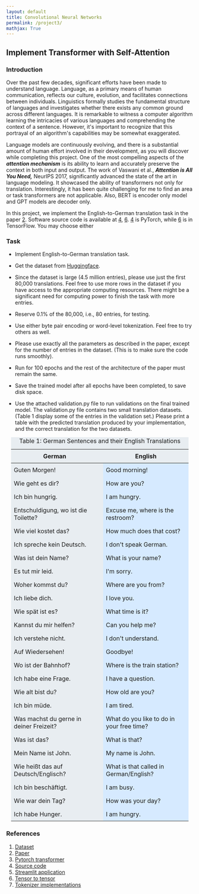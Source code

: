 ```yaml
---
layout: default
title: Convolutional Neural Networks
permalink: /project3/
mathjax: True
---
```



## Implement Transformer with Self-Attention


### Introduction
Over the past few decades, significant efforts have been made to understand language. Language, as a primary means of human communication, reflects our culture, evolution, and facilitates connections between individuals. Linguistics formally studies the fundamental structure of languages and investigates whether there exists any common ground across different languages.  It is remarkable to witness a computer algorithm learning the intricacies of various languages and comprehending the context of a sentence. However, it's important to recognize that this portrayal of an algorithm's capabilities may be somewhat exaggerated.

 Language models are continuously evolving, and there is a substantial amount of human effort involved in their development, as you will discover while completing this project. One of the most compelling aspects of the <strong><i>**attention mechanism**</i></strong> is its ability to learn and accurately preserve the context in both input and output. 
The work of Vaswani et al., <strong><i>**Attention is All You Need**,</i></strong> NeurIPS 2017, significantly advanced the state of the art in language modeling.
It showcased the ability of transformers not only for translation. Interestingly, it has been quite challenging for me to find an area or task transformers are not applicable. Also, BERT is encoder only model and GPT models are decoder only.

In this project, we implement the English-to-German translation task in the
paper [2](https://arxiv.org/abs/1706.03762). Software source code is available at [4](https://github.com/brandokoch/attention-is-all-you-need-paper/tree/master), [6](https://github.com/tensorflow/tensor2tensor/blob/master/tensor2tensor/notebooks/Transformer_translate.ipynb). [4](https://github.com/brandokoch/attention-is-all-you-need-paper/tree/master) is PyTorch, while [6](https://github.com/tensorflow/tensor2tensor/blob/master/tensor2tensor/notebooks/Transformer_translate.ipynb) is in
TensorFlow. You may choose either

### Task
- Implement English-to-German translation task.

 - Get the dataset from [Huggingface](https://huggingface.co/datasets/wmt/wmt14).

- Since the dataset is large (4.5 million entries), please use just the first 80,000 translations. 
  Feel free to use more rows in the dataset if you have access to the appropriate computing resources. 
There might be a significant need for computing power to finish the task with more entries. 

- Reserve 0.1$\%$ of the 80,000, i.e., 80 entries, for testing.
- Use either byte pair encoding or word-level tokenization. Feel free to try others as well.

- Please use exactly all the parameters as described in the paper, except for the number of entries in the dataset. (This is to make sure the code runs smoothly).
    
- Run for 100 epochs and the rest of the architecture of the paper must remain the same. 

- Save the trained model after all epochs have been completed, to save disk space.
- Use the attached validation.py file to run validations on the final trained model. The validation.py file contains two small translation datasets. 
   (Table 1 display some of the entries in the validation set.) Please print a table with the predicted translation produced by your implementation, and the correct translation for the two datasets. 


<style>
 
  table {
    width: 95%;
    background-color: #e8edf1; /* Background color added here */
    margin-left: auto; /* Center table with automatic left margin */
    margin-right: auto; /* Center table with automatic right margin */
    margin-top: 10px; /* Optional: Adds top margin for spacing */
    margin-bottom: 10px; /* Optional: Adds bottom margin for spacing */
  }
  th, td {
    padding: 8px;
  }
  th:first-child, td:first-child {
    padding-right: 20px; /* Increase right padding of the first column */
  }
  td:nth-child(2) {
    background-color: #d6eaff; /* New background color for the second column */
  }
</style>
<table>
  <caption>Table 1: German Sentences and their English Translations</caption>
  <thead>
    <tr>
      <th>German</th>
      <th>English</th>
    </tr>
  </thead>
  <tbody>
    <tr>
      <td>Guten Morgen!</td>
      <td>Good morning!</td>
    </tr>
    <tr>
      <td>Wie geht es dir?</td>
      <td>How are you?</td>
    </tr>
    <tr>
      <td>Ich bin hungrig.</td>
      <td>I am hungry.</td>
    </tr>
    <tr>
      <td>Entschuldigung, wo ist die Toilette?</td>
      <td>Excuse me, where is the restroom?</td>
    </tr>
    <tr>
      <td>Wie viel kostet das?</td>
      <td>How much does that cost?</td>
    </tr>
    <tr>
      <td>Ich spreche kein Deutsch.</td>
      <td>I don't speak German.</td>
    </tr>
    <tr>
      <td>Was ist dein Name?</td>
      <td>What is your name?</td>
    </tr>
    <tr>
      <td>Es tut mir leid.</td>
      <td>I'm sorry.</td>
    </tr>
    <tr>
      <td>Woher kommst du?</td>
      <td>Where are you from?</td>
    </tr>
    <tr>
      <td>Ich liebe dich.</td>
      <td>I love you.</td>
    </tr>
    <tr>
      <td>Wie spät ist es?</td>
      <td>What time is it?</td>
    </tr>
    <tr>
      <td>Kannst du mir helfen?</td>
      <td>Can you help me?</td>
    </tr>
    <tr>
      <td>Ich verstehe nicht.</td>
      <td>I don't understand.</td>
    </tr>
    <tr>
      <td>Auf Wiedersehen!</td>
      <td>Goodbye!</td>
    </tr>
    <tr>
      <td>Wo ist der Bahnhof?</td>
      <td>Where is the train station?</td>
    </tr>
    <tr>
      <td>Ich habe eine Frage.</td>
      <td>I have a question.</td>
    </tr>
    <tr>
      <td>Wie alt bist du?</td>
      <td>How old are you?</td>
    </tr>
    <tr>
      <td>Ich bin müde.</td>
      <td>I am tired.</td>
    </tr>
    <tr>
      <td>Was machst du gerne in deiner Freizeit?</td>
      <td>What do you like to do in your free time?</td>
    </tr>
    <tr>
      <td>Was ist das?</td>
      <td>What is that?</td>
    </tr>
    <tr>
      <td>Mein Name ist John.</td>
      <td>My name is John.</td>
    </tr>
    <tr>
      <td>Wie heißt das auf Deutsch/Englisch?</td>
      <td>What is that called in German/English?</td>
    </tr>
    <tr>
      <td>Ich bin beschäftigt.</td>
      <td>I am busy.</td>
    </tr>
    <tr>
      <td>Wie war dein Tag?</td>
      <td>How was your day?</td>
    </tr>
    <tr>
      <td>Ich habe Hunger.</td>
      <td>I am hungry.</td>
    </tr>
  </tbody>
</table>


### References

1. [Dataset](https://huggingface.co/datasets/wmt/wmt14)
2. [Paper](https://arxiv.org/abs/1706.03762)
3. [Pytorch transformer](https://pytorch.org/tutorials/beginner/transformer_tutorial.html)
4. [Source code](https://github.com/brandokoch/attention-is-all-you-need-paper/tree/master)
5. [Streamlit application](https://docs.streamlit.io/get-started/tutorials/create-an-app)
6. [Tensor to tensor](https://github.com/tensorflow/tensor2tensor/blob/master/tensor2tensor/notebooks/Transformer_translate.ipynb)
7. [Tokenizer implementations](https://huggingface.co/learn/nlp-course/en/chapter6/8)

<br>
<br>

